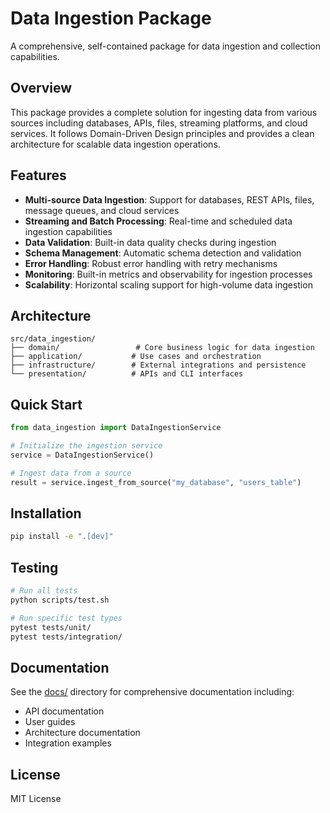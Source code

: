 # Data Ingestion Package

A comprehensive, self-contained package for data ingestion and collection capabilities.

## Overview

This package provides a complete solution for ingesting data from various sources including databases, APIs, files, streaming platforms, and cloud services. It follows Domain-Driven Design principles and provides a clean architecture for scalable data ingestion operations.

## Features

- **Multi-source Data Ingestion**: Support for databases, REST APIs, files, message queues, and cloud services
- **Streaming and Batch Processing**: Real-time and scheduled data ingestion capabilities
- **Data Validation**: Built-in data quality checks during ingestion
- **Schema Management**: Automatic schema detection and validation
- **Error Handling**: Robust error handling with retry mechanisms
- **Monitoring**: Built-in metrics and observability for ingestion processes
- **Scalability**: Horizontal scaling support for high-volume data ingestion

## Architecture

```
src/data_ingestion/
├── domain/                 # Core business logic for data ingestion
├── application/           # Use cases and orchestration
├── infrastructure/        # External integrations and persistence
└── presentation/          # APIs and CLI interfaces
```

## Quick Start

```python
from data_ingestion import DataIngestionService

# Initialize the ingestion service
service = DataIngestionService()

# Ingest data from a source
result = service.ingest_from_source("my_database", "users_table")
```

## Installation

```bash
pip install -e ".[dev]"
```

## Testing

```bash
# Run all tests
python scripts/test.sh

# Run specific test types
pytest tests/unit/
pytest tests/integration/
```

## Documentation

See the [docs/](docs/) directory for comprehensive documentation including:
- API documentation
- User guides
- Architecture documentation
- Integration examples

## License

MIT License